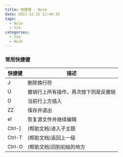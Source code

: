 ```yaml
---
title: 快捷键 - Nvim
date: 2023-12-22 11:44:15
tags:
  - Nvim
  - Vim
categories:
  - Vim
  - Nvim
---
```


### 常用快捷键

| 快捷键 | 描述                                 |
| ------ | ------------------------------------ |
| J      | 删除换行符                           |
| U      | 撤销行上所有操作，再次按下则是反撤销 |
| O      | 当前行上方插入                       |
| ZZ     | 保存并退出                           |
| e!     | 恢复源文件并继续编辑                 |
| Ctrl-] | (帮助文档)进入子主题                 |
| Ctrl-T | (帮助文档)返回上一级                 |
| Ctrl-O | (帮助文档)回到初始的地方             |
